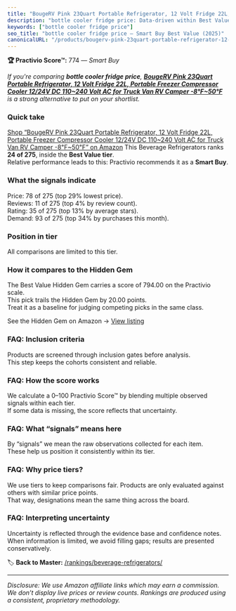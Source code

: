 ```yaml
---
title: "BougeRV Pink 23Quart Portable Refrigerator, 12 Volt Fridge 22L, Portable Freezer Compressor Cooler 12/24V DC 110~240 Volt AC for Truck Van RV Camper -8℉~50℉"
description: "bottle cooler fridge price: Data-driven within Best Value ranking using the Practivio Score™. Positioned by quality, value, demand, findability, momentum."
keywords: ["bottle cooler fridge price"]
seo_title: "bottle cooler fridge price — Smart Buy Best Value (2025)"
canonicalURL: "/products/bougerv-pink-23quart-portable-refrigerator-12-volt-fridge-22l-portable-freezer-compressor-cooler-1224v-dc-110240-volt-ac-for-truck-van-rv-camper-8F50F-B0CLNJCLYF/"
---
```


**🏆 Practivio Score™:** 774 — _Smart Buy_


*If you're comparing **bottle cooler fridge price**, **[BougeRV Pink 23Quart Portable Refrigerator, 12 Volt Fridge 22L, Portable Freezer Compressor Cooler 12/24V DC 110~240 Volt AC for Truck Van RV Camper -8℉~50℉](https://www.amazon.com/dp/B0CLNJCLYF?tag=practivio-20)** is a strong alternative to put on your shortlist.*
### Quick take
[Shop “BougeRV Pink 23Quart Portable Refrigerator, 12 Volt Fridge 22L, Portable Freezer Compressor Cooler 12/24V DC 110~240 Volt AC for Truck Van RV Camper -8℉~50℉” on Amazon](https://www.amazon.com/dp/B0CLNJCLYF?tag=practivio-20)
This Beverage Refrigerators ranks **24 of 275**, inside the **Best Value tier**.  
Relative performance leads to this: Practivio recommends it as a **Smart Buy**.

### What the signals indicate
Price: 78 of 275 (top 29% lowest price).  
Reviews: 11 of 275 (top 4% by review count).  
Rating: 35 of 275 (top 13% by average stars).  
Demand: 93 of 275 (top 34% by purchases this month).

### Position in tier
All comparisons are limited to this tier.

### How it compares to the Hidden Gem
The Best Value Hidden Gem carries a score of 794.00 on the Practivio scale.  
This pick trails the Hidden Gem by 20.00 points.  
Treat it as a baseline for judging competing picks in the same class.  

See the Hidden Gem on Amazon → [View listing](https://www.amazon.com/dp/B00IR8H55A?tag=practivio-20)

### FAQ: Inclusion criteria
Products are screened through inclusion gates before analysis.  
This step keeps the cohorts consistent and reliable.

### FAQ: How the score works
We calculate a 0–100 Practivio Score™ by blending multiple observed signals within each tier.  
If some data is missing, the score reflects that uncertainty.

### FAQ: What “signals” means here
By “signals” we mean the raw observations collected for each item.  
These help us position it consistently within its tier.

### FAQ: Why price tiers?
We use tiers to keep comparisons fair. Products are only evaluated against others with similar price points.  
That way, designations mean the same thing across the board.

### FAQ: Interpreting uncertainty
Uncertainty is reflected through the evidence base and confidence notes.  
When information is limited, we avoid filling gaps; results are presented conservatively.


🏷️ **Back to Master:** [/rankings/beverage-refrigerators/](/rankings/beverage-refrigerators/)

---
_Disclosure: We use Amazon affiliate links which may earn a commission. We don’t display live prices or review counts. Rankings are produced using a consistent, proprietary methodology._
